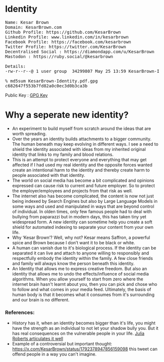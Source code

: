 # Identity
<pre>
Name: Kesar Brown
Domain: KesarBrown.com
Github Profile: https://github.com/KesarBrown
Linkedin Profile: www.linkedin.com/in/kesarbrown
Facebook Profile: https://facebook.com/kesarbrown
Twitter Profile: https://twitter.com/KesarBrown
Decentralised Social : https://diamondapp.com/u/KesarBrown
Mastodon : https://ruby.social/@kesarbrown

Details:
-rw-r--r--@ 1 user group  34299807 May 25 13:59 KesarBrown-Identity.pdf.gpg

% md5sum KesarBrown-Identity.pdf.gpg
c682647f553b7fd82a0c0ec3d0b3ca3b
</pre>

Public Key : [GPG Key](https://github.com/KesarBrown/id/blob/main/gpg.publickey.txt) 

# Why a seperate new identity?
* An experiment to build myself from scratch around the ideas that are worth spreading.
* Over the years an identity builds attachments to a bigger community. The human beneath may keep evolving in different ways. I see a need to shield the identity associated with ideas from  my inherited  original identity  that links to my family and blood relations. 
* This is an attempt to protect everyone and everything that may get affected if I had used my real identity and the opposite forces wanted create an intentional harm to the identity and thereby create harm to people associated with that identity. 
* The world on social media has become a bit complicated and opinions expressed can cause risk to current and future employer. So to protect the employer/employees and projects  from that risk as well. 
* The internet also has become complicated, the content is now not just being indexed by Search Engines but also by Large Language Models in some ways and used and manipulated in ways that are beyond control of individual. In olden times, only few famous people had to deal with bullying from paparazzi  but in modern days, this has taken tiny yet widespread form. A new identity can sometime help you create a soft shield for automated indexing to separate your content from your own life. 
* Why ‘Kesar Brown’?  Well, why not? Kesar means Saffron, a powerful spice and  Brown because I don’t want it to be black or white. 
* A human can vanish due to it's biological process. If the identity can be separated it can live and attach to anyone willing to responsibly and respectfully embody the identity within the family. A few close friends and family will always know the person beneath this identity.
* An Identity that allows me to express creative freedom. But also an identity that allows me to undo the effects/influence of social media algorithms. When you allow yourself to start from zero where the internet brain hasn't learnt about you, then you can pick and chose who to follow and what comes in your media feed. Ultimately, the basis of human body is that it becomes what it consumes from it's surrounding and our brain is no different.


### References:
* History has it, when an identity becomes bigger than it's life, you might have the strength as an individual to not let your shadow bully you. But it has real consequences on the vulnerable people in your life. [Julia Roberts articulates it well](https://youtu.be/j6gyXg7Uyyc?si=Xwapa0EiNTknSPuB&t=84)
* Example of a controversial but important thought: https://x.com/KesarBrown/status/1792378947856159098  this tweet can offend people in a way you can't imagine.
